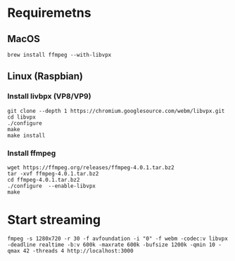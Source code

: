 # Requiremetns

## MacOS

`brew install ffmpeg --with-libvpx`

## Linux (Raspbian)

### Install livbpx (VP8/VP9)

```
git clone --depth 1 https://chromium.googlesource.com/webm/libvpx.git
cd libvpx
./configure
make
make install
```

### Install ffmpeg
```
wget https://ffmpeg.org/releases/ffmpeg-4.0.1.tar.bz2
tar -xvf ffmpeg-4.0.1.tar.bz2
cd ffmpeg-4.0.1.tar.bz2
./configure  --enable-libvpx
make
```


# Start streaming

`fmpeg -s 1280x720 -r 30 -f avfoundation -i "0" -f webm -codec:v libvpx -deadline realtime -b:v 600k -maxrate 600k -bufsize 1200k -qmin 10 -qmax 42 -threads 4 http://localhost:3000`
